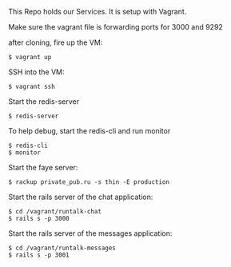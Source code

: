 This Repo holds our Services. It is setup with Vagrant. 

Make sure the vagrant file is forwarding ports for 3000 and 9292

after cloning, fire up the VM:

    $ vagrant up


SSH into the VM:

    $ vagrant ssh


Start the redis-server

    $ redis-server


To help debug, start the redis-cli and run monitor

    $ redis-cli
    $ monitor


Start the faye server:

    $ rackup private_pub.ru -s thin -E production


Start the rails server of the chat application:

    $ cd /vagrant/runtalk-chat
    $ rails s -p 3000


Start the rails server of the messages application:

    $ cd /vagrant/runtalk-messages
    $ rails s -p 3001

